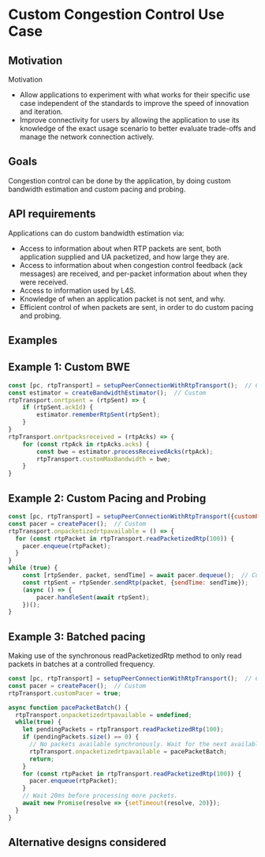 # Custom Congestion Control Use Case

## Motivation

Motivation
- Allow applications to experiment with what works for their specific use case independent of the standards to improve the speed of innovation and iteration.
- Improve connectivity for users by allowing the application to use its knowledge of the exact usage scenario to better evaluate trade-offs and manage the network connection actively.

## Goals

Congestion control can be done by the application, by doing custom bandwidth estimation and custom pacing and probing.

## API requirements

Applications can do custom bandwidth estimation via:
- Access to information about when RTP packets are sent, both application supplied and UA packetized, and how large they are.
- Access to information about when congestion control feedback (ack messages) are received, and per-packet information about when they were received.
- Access to information used by L4S.
- Knowledge of when an application packet is not sent, and why.
- Efficient control of when packets are sent, in order to do custom pacing and probing.

## Examples

## Example 1: Custom BWE

```javascript
const [pc, rtpTransport] = setupPeerConnectionWithRtpTransport();  // Custom
const estimator = createBandwidthEstimator();  // Custom
rtpTransport.onrtpsent = (rtpSent) => {
    if (rtpSent.ackId) {
        estimator.rememberRtpSent(rtpSent);
    }
}
rtpTransport.onrtpacksreceived = (rtpAcks) => {
    for (const rtpAck in rtpAcks.acks) {
        const bwe = estimator.processReceivedAcks(rtpAck);
        rtpTransport.customMaxBandwidth = bwe;
    }
}

```

## Example 2: Custom Pacing and Probing

```javascript
const [pc, rtpTransport] = setupPeerConnectionWithRtpTransport({customPacer: true});  // Custom
const pacer = createPacer();  // Custom
rtpTransport.onpacketizedrtpavailable = () => {
  for (const rtpPacket in rtpTransport.readPacketizedRtp(100)) {
    pacer.enqueue(rtpPacket);
  }
}
while (true) {
    const [rtpSender, packet, sendTime] = await pacer.dequeue();  // Custom
    const rtpSent = rtpSender.sendRtp(packet, {sendTime: sendTime});
    (async () => {
        pacer.handleSent(await rtpSent);
    })();
}
```

## Example 3: Batched pacing
Making use of the synchronous readPacketizedRtp method to only read packets in batches
at a controlled frequency.

```javascript
const [pc, rtpTransport] = setupPeerConnectionWithRtpTransport();  // Custom
const pacer = createPacer();  // Custom
rtpTransport.customPacer = true;

async function pacePacketBatch() {
  rtpTransport.onpacketizedrtpavailable = undefined;
  while(true) {
    let pendingPackets = rtpTransport.readPacketizedRtp(100);
    if (pendingPackets.size() == 0) {
      // No packets available synchronously. Wait for the next available packet.
      rtpTransport.onpacketizedrtpavailable = pacePacketBatch;
      return;
    }
    for (const rtpPacket in rtpTransport.readPacketizedRtp(100)) {
      pacer.enqueue(rtpPacket);
    }
    // Wait 20ms before processing more packets.
    await new Promise(resolve => {setTimeout(resolve, 20)});
  }
}
```

## Alternative designs considered

